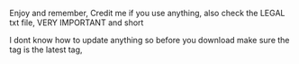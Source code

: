 Enjoy and remember, Credit me if you use anything, also check the LEGAL txt file, VERY IMPORTANT and short

I dont know how to update anything so before you download make sure the tag is the latest tag,
